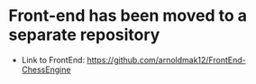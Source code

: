 # Front-end has been moved to a separate repository

* Link to FrontEnd: https://github.com/arnoldmak12/FrontEnd-ChessEngine
